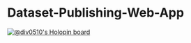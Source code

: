# Dataset-Publishing-Web-App
[![@div0510's Holopin board](https://holopin.io/api/user/board?user=div0510)](https://holopin.io/@div0510)
